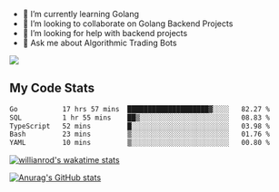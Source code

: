 
- 🌱 I’m currently learning Golang
- 👯 I’m looking to collaborate on Golang Backend Projects
- 🤔 I’m looking for help with backend projects
- 💬 Ask me about Algorithmic Trading Bots

![](https://github-profile-trophy.vercel.app/?username=kevinbarrero)

## My Code Stats

<!--START_SECTION:waka-->

```txt
Go           17 hrs 57 mins  ████████████████████▓░░░░   82.27 %
SQL          1 hr 55 mins    ██▒░░░░░░░░░░░░░░░░░░░░░░   08.83 %
TypeScript   52 mins         █░░░░░░░░░░░░░░░░░░░░░░░░   03.98 %
Bash         23 mins         ▒░░░░░░░░░░░░░░░░░░░░░░░░   01.76 %
YAML         10 mins         ▒░░░░░░░░░░░░░░░░░░░░░░░░   00.80 %
```

<!--END_SECTION:waka-->

[![willianrod's wakatime stats](https://github-readme-stats.vercel.app/api/wakatime?username=holdandup&layout=compact&theme=react&custom_title=Wakatime%20All%20Time%20Stats&langs_count=8)](https://github.com/anuraghazra/github-readme-stats)

[![Anurag's GitHub stats](https://github-readme-stats.vercel.app/api?username=Kevinbarrero)](https://github.com/anuraghazra/github-readme-stats)




